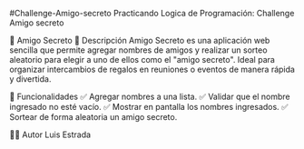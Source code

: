 #Challenge-Amigo-secreto
Practicando Logica de Programación: Challenge Amigo secreto

🎁 Amigo Secreto 🎁
Descripción
Amigo Secreto es una aplicación web sencilla que permite agregar nombres de amigos y realizar un sorteo aleatorio para elegir a uno de ellos como el "amigo secreto". Ideal para organizar intercambios de regalos en reuniones o eventos de manera rápida y divertida.

🎯 Funcionalidades
✅ Agregar nombres a una lista.
✅ Validar que el nombre ingresado no esté vacío.
✅ Mostrar en pantalla los nombres ingresados.
✅ Sortear de forma aleatoria un amigo secreto.

👨‍💻 Autor
Luis Estrada 
